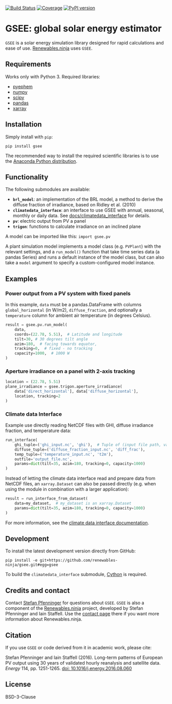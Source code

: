 [![Build Status](https://img.shields.io/travis/com/renewables-ninja/gsee/master.svg?style=flat-square)](https://travis-ci.com/renewables-ninja/gsee) [![Coverage](https://img.shields.io/coveralls/renewables-ninja/gsee.svg?style=flat-square)](https://coveralls.io/r/renewables-ninja/gsee) [![PyPI version](https://img.shields.io/pypi/v/gsee.svg?style=flat-square)](https://pypi.python.org/pypi/gsee)

# GSEE: global solar energy estimator

`GSEE` is a solar energy simulation library designed for rapid calculations and ease of use. [Renewables.ninja](https://www.renewables.ninja/) uses `GSEE`.

## Requirements

Works only with Python 3. Required libraries:

* [pyephem](https://pypi.org/project/ephem/)
* [numpy](https://numpy.org/)
* [scipy](https://scipy.org/)
* [pandas](https://pandas.pydata.org/)
* [xarray](https://xarray.pydata.org/)

## Installation

Simply install with `pip`:

    pip install gsee

The recommended way to install the required scientific libraries is to use the [Anaconda Python distribution](https://www.continuum.io/downloads).

## Functionality

The following submodules are available:

* __``brl_model``__: an implementation of the BRL model, a method to derive the diffuse fraction of irradiance, based on Ridley et al. (2010)
* __``climatedata_interface``__: an interface to use GSEE with annual, seasonal, monthly or daily data. See [docs/climatedata_interface](docs/climatedata_interface.md) for details.
* __``pv``__: electric output from PV a panel
* __``trigon``__: functions to calculate irradiance on an inclined plane

A model can be imported like this: ``import gsee.pv``

A plant simulation model implements a model class (e.g. ``PVPlant``) with the relevant settings, and a ``run_model()`` function that take time series data (a pandas Series) and runs a default instance of the model class, but can also take a ``model`` argument to specify a custom-configured model instance.

## Examples

### Power output from a PV system with fixed panels

In this example, ``data`` must be a pandas.DataFrame with columns ``global_horizontal`` (in W/m2), ``diffuse_fraction``, and optionally a ``temperature`` column for ambient air temperature (in degrees Celsius).

```python
result = gsee.pv.run_model(
    data,
    coords=(22.78, 5.51),  # Latitude and longitude
    tilt=30, # 30 degrees tilt angle
    azim=180,  # facing towards equator,
    tracking=0,  # fixed - no tracking
    capacity=1000,  # 1000 W
)
```

### Aperture irradiance on a panel with 2-axis tracking

```python
location = (22.78, 5.51)
plane_irradiance = gsee.trigon.aperture_irradiance(
    data['direct_horizontal'], data['diffuse_horizontal'],
    location, tracking=2
)
```

### Climate data Interface

Example use directly reading NetCDF files with GHI, diffuse irradiance fraction, and temperature data:

```python
run_interface(
    ghi_tuple=('ghi_input.nc', 'ghi'),  # Tuple of (input file path, variable name)
    diffuse_tuple=('diffuse_fraction_input.nc', 'diff_frac'),
    temp_tuple=('temperature_input.nc', 't2m'),
    outfile='output_file.nc',
    params=dict(tilt=35, azim=180, tracking=0, capacity=1000)
)
```

Instead of letting the climate data interface read and prepare data from NetCDF files, an `xarray.Dataset` can also be passed directly (e.g. when using the module in combination with a larger application):

```python
result = run_interface_from_dataset(
    data=my_dataset,  # my_dataset is an xarray.Dataset
    params=dict(tilt=35, azim=180, tracking=0, capacity=1000)
)
```

For more information, see the [climate data interface documentation](docs/climatedata-interface.md).

## Development

To install the latest development version directly from GitHub:

    pip install -e git+https://github.com/renewables-ninja/gsee.git#egg=gsee

To build the `climatedata_interface` submodule, [Cython](http://cython.org/) is required.

## Credits and contact

Contact [Stefan Pfenninger](mailto:stefan.pfenninger@usys.ethz.ch) for questions about `GSEE`. `GSEE` is also a component of the [Renewables.ninja](https://www.renewables.ninja) project, developed by Stefan Pfenninger and Iain Staffell. Use the [contact page](https://www.renewables.ninja/about) there if you want more information about Renewables.ninja.

## Citation

If you use `GSEE` or code derived from it in academic work, please cite:

Stefan Pfenninger and Iain Staffell (2016). Long-term patterns of European PV output using 30 years of validated hourly reanalysis and satellite data. *Energy* 114, pp. 1251-1265. [doi: 10.1016/j.energy.2016.08.060](https://doi.org/10.1016/j.energy.2016.08.060)

## License

BSD-3-Clause

